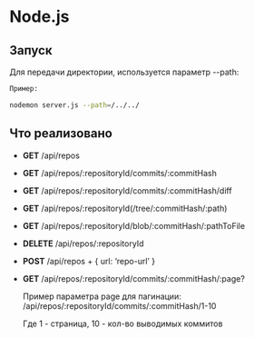 # Node.js

## Запуск

Для передачи директории, используется параметр --path:
```bash
Пример:

nodemon server.js --path=/../../
```

## Что реализовано

* **GET** /api/repos
* **GET** /api/repos/:repositoryId/commits/:commitHash
* **GET** /api/repos/:repositoryId/commits/:commitHash/diff
* **GET** /api/repos/:repositoryId(/tree/:commitHash/:path)
* **GET** /api/repos/:repositoryId/blob/:commitHash/:pathToFile
* **DELETE** /api/repos/:repositoryId
* **POST** /api/repos + { url: ‘repo-url’ }
* **GET** /api/repos/:repositoryId/commits/:commitHash/:page?

  Пример параметра page для пагинации: /api/repos/:repositoryId/commits/:commitHash/1-10
  
  Где 1 - страница, 10 - кол-во выводимых коммитов
 
